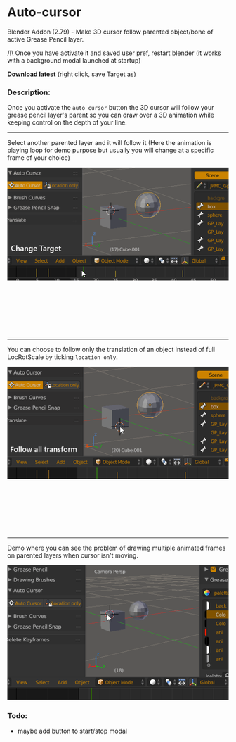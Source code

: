 # Auto-cursor
Blender Addon (2.79) - Make 3D cursor follow parented object/bone of active Grease Pencil layer.

/!\ Once you have activate it and saved user pref, restart blender (it works with a background modal launched at startup)

**[Download latest](https://github.com/Pullusb/Auto-cursor/raw/master/auto_cursor.py)** (right click, save Target as) 

### Description:
Once you activate the `auto cursor` button the 3D cursor will follow your grease pencil layer's parent so you can draw over a 3D animation while keeping control on the depth of your line.

---

Select another parented layer and it will follow it (Here the animation is playing loop for demo purpose but usually you will change at a specific frame of your choice)

![change_target](https://github.com/Pullusb/images_repo/raw/master/AC_change_target.gif)

<br /><br /><br /><br /><br /><br />

---
You can choose to follow only the translation of an object instead of full LocRotScale by ticking `location only`.

![follow_loc_option](https://github.com/Pullusb/images_repo/raw/master/AC_follow_loc_option.gif)


<br /><br /><br /><br /><br /><br />

---
Demo where you can see the problem of drawing multiple animated frames on parented layers when cursor isn't moving.

![drawing_depth_example](https://github.com/Pullusb/images_repo/raw/master/AC_drawing_depth_example.gif)


### Todo:

- maybe add button to start/stop modal

